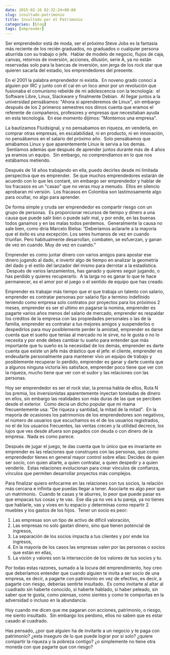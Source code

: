 ```yaml
---
date: 2015-02-16 02:32:24+00:00
slug: insultado-patrimonio
title: Insultado por el Patrimonio
categories: [blog]
tags: [emprender]
---
```


Ser emprendedor está de moda, ser el próximo Steve Jobs es la fantasía más
reciente de los recién graduados, no graduados o cualquier persona aburrida con
su trabajo o jefe.  Hablar de modelo de negocio, flujos de caja, canvas,
retornos de inversión, acciones, dilusión, serie A, ya no están reservadas solo
para la bancas de inversión, son jerga de los rock star que quieren sacarla del
estadio, los emprendedores del presente.

En el 2001 la palabra emprendedor ni existía.  En noveno grado conocí a alguien
por IRC y junto con él caí en un loco amor por un revolución que fusionaba el
comunismo rebelde de mi adolescencia con la tecnología:  el Software Libre,
Linux, Slackware y finalmente Debian.  Al llegar juntos a la universidad
pensábamos: "Ahora si aprenderemos de Linux", sin embargo después de los 2
primeros semestres nos dimos cuenta que eramos el referente de compañeros,
profesores y empresas que necesitaban ayuda en esta tecnología.  En ese momento
dijimos: "Montemos una empresa".

La bautizamos Fluidsignal, y no pensabamos en riqueza, en venderla, en comprar
otras empresas, en escalabilidad, ni en producto, ni en innovación, no
pensábamos en el salario del próximo año.  Solo pensábamos que amábamos Linux y
que aparentemente Linux le servia a los demás.  Sentíamos además que después de
aprender juntos durante más de 4 años ya eramos un equipo.  Sin embargo, no
comprendíamos en lo que nos estábamos metiendo.

Después de 14 años trabajando en ella, puedo decirles desde mi limitada
perspectiva que es emprender.  Se que muchos emprendedores estarán de acuerdo
con lo que les contaré, sin embargo ser emprendedor y hablar de los fracasos es
un "casao" que no veras muy a menudo.  Ellos en silencio aprobaran mi
versión.  Los fracasos en Colombia son lastimosamente algo para ocultar, no algo
para aprender.

De forma simple y cruda ser emprendedor es compartir riesgo con un grupo de
personas.  Es proporcionar recursos de tiempo y dinero a una causa que puede
salir bien o puede salir mal, y por ende, en las buenas todos ganamos y en las
malas todos perdemos.  Generalmente la causa no sale bien, como diría Marcelo
Bielsa: “Deberíamos aclararle a la mayoría que el éxito es una excepción. Los
seres humanos de vez en cuando triunfan. Pero habitualmente desarrollan,
combaten, se esfuerzan, y ganan de vez en cuando. Muy de vez en cuando.”

Emprender es como juntar dinero con varios amigos para apostar ese dinero
jugando al dado, e invertir algo de tiempo en analizar la geometría del dado y
el estilo del lanzador del mismo para derrotar a la estadística.  Después de
varios lanzamientos, has ganado y quieres seguir jugando, o has perdido y
quieres recuperarlo.  A la larga no es ganar lo que te hace permanecer, es el
amor por el juego o el sentido de equipo que has creado.

Emprender es trabajar más tiempo que el que trabaja un talento con salario,
emprender es contratar personas por salario fijo a termino indefinido teniendo
como empresa solo contratos por proyectos para los próximos 2 meses, emprender
es ser el ultimo en pagarse la nomina, emprender es pagarte varios años menos
del salario de mercado, emprender es respaldar los créditos de la empresa con
las propiedades personales o las de la familia, emprender es contratar a tus
mejores amigos y suspenderlos o despedirlos para muy posiblemente perder la
amistad, emprender es darse cuenta que el sueño que tenias al mercado no le
sirve, no le gusta o no lo necesita y por ende debes cambiar tu sueño para
entender que más importante que tu sueño es la necesidad de los demás, emprender
es darte cuenta que existe un jefe más drástico que el jefe: el cliente,
emprender es endeudarte personalmente para mantener vivo un equipo de trabajo y
posiblemente recuperar lo perdido, emprender es ganar y darte cuenta que a
algunos ninguna victoria les satisface, emprender poco tiene que ver con la
riqueza, mucho tiene que ver con el sudor y las relaciones con las personas.

Hoy ser emprendedor es ser el rock star, la prensa habla de ellos, Ruta N los
premia, los inversionistas aparentemente inyectan toneladas de dinero en ellos,
sin embargo las realidades son más duras de las que se perciben desde el
exterior.  Como decía un dicho popular que mi mama frecuentemente usa: "De
riqueza y santidad, la mitad de la mitad".  En la mayoría de ocasiones los
patrimonios de los emprendedores son negativos, el número de usuarios que
escuchamos es el de los usuarios registrados, no el de los usuarios frecuentes,
las ventas crecen y la utilidad decrece, los lujos que ves desde afuera son
pagados con deuda o con dinero de la empresa.  Nada es como parece.

Después de jugar el juego, te das cuenta que lo único que es invariante en
emprender es las relaciones que construyes con las personas, que como
emprendedor tienes en general mayor control sobre ellas: Decides de quien ser
socio, con quien aliarte, a quien contratar, a quien despedir y a quien
venderle.  Estas relaciones evolucionan para crear vínculos de confianza,
vínculos que permiten desarrollar proyectos más complejos.

Para finalizar quiero enfocarme en las relaciones con tus socios, la relación
más cercana e infinita que puedas llegar a tener. Asociarte es algo peor que un
matrimonio.  Cuando te casas y te aburres, lo peor que puede pasar es que
empacas tus cosas y te vas.  Ese día ya no ves a tu pareja, ya no tienes que
hablarle, vas y vives en tu espacio y determinas como repartir 2 muebles y los
gastos de los hijos.  Tener un socio es peor:

  1. Las empresas son un tipo de activo de difícil valoración,
  2. Las empresas no solo gastan dinero, sino que tienen potencial de ingresos,
  3. La separación de los socios impacta a tus clientes y por ende los ingresos,
  4. En la mayoría de los casos las empresas valen por las personas o socios que están en ellas,
  5. La visión y valores son la intersección de los valores de tus socios y tu.

Por todas estas razones, sumado a la locura del emprendimiento, hoy creo que
deberíamos entender que cuando alguien te invita a ser socio de una empresa, es
decir, a pagarte con patrimonio en vez de efectivo, es decir, a pagarte con
riesgo, deberías sentirte insultado.  Es como invitarte al altar al cuadrado sin
haberte conocido, si haberte hablado, si haber peleado, sin saber que te gusta,
como piensas, como sientes y como te comportas en la adversidad o incluso en la
abundancia.

Hoy cuando me dicen que me pagaran con acciones, patrimonio, o riesgo, me siento
insultado.  Sin embargo los perdono, ellos no saben que es estar casado al
cuadrado.

Has pensado, ¿por que alguien ha de invitarte a un negocio y te paga con
patrimonio? ¿esta inseguro de lo que puede lograr por si solo? ¿quiere compartir
la riqueza y la pobreza contigo? ¿o simplemente no tiene otra moneda con que
pagarte que con riesgo?
